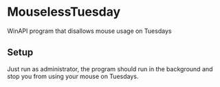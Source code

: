 # MouselessTuesday
WinAPI program that disallows mouse usage on Tuesdays

## Setup
Just run as administrator, the program should run in the background and stop you from using your mouse on Tuesdays.
